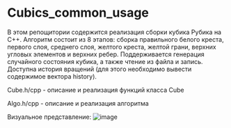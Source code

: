 # Cubics_common_usage
В этом репощитории содержится реализация сборки кубика Рубика на C++. Алгоритм состоит из 8 этапов: сборка правильного белого креста, первого слоя, среднего слоя, 
желтого креста, желтой грани, верхних угловых элементов и верхних ребер. Поддерживается генерация случайного состояния кубика, а также чтение из файла и запись. Доступна история вращений (для этого необходимо вывести содержимое вектора history).

Cube.h/cpp - описание и реализация функций класса Cube

Algo.h/cpp - описание и реализация алгоритма 


Визуальное представление:
![image](https://github.com/elizavetakotelnikova/Cubics_common_usage/assets/113019328/3937dbe7-99b7-42ec-9ae7-8d1585a57f2a)
